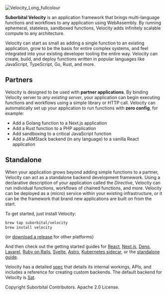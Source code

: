 ![Velocity_Long_fullcolour](https://user-images.githubusercontent.com/5942370/166942290-80c30bad-decd-48de-a89f-c90e7f6dccd3.png)

**Suborbital Velocity** is an application framework that brings multi-language functions and workflows to any application using WebAssembly. By running ephemeral, stateless, sandboxed functions, Velocity adds infinitely scalable compute to any architecture.

Velocity can start as small as adding a single function to an existing application, grow to be the basis for entire complex systems, and feel integrated into your existing developer tooling the entire way. Velocity can create, build, and deploy functions written in popular languages like JavaScript, TypeScript, Go, Rust, and more.

## Partners
Velocity is designed to be used with **partner applications**. By binding Velocity server to _any existing server_, your application can begin executing functions and workflows using a simple library or HTTP call. Velocity can automatically set up your application to run functions with **zero config**, for example:
* Add a Golang function to a Next.js application
* Add a Rust function to a PHP application
* Add sandboxing to a critical JavaScript function
* Add a JAMStack backend (in any language) to a vanilla React application

## Standalone
When your application grows beyond adding simple functions to a partner, Velocity can act as a standalone backend development framework. Using a declarative description of your application called the _Directive_, Velocity can run individual functions, workflows of chained functions, and more. Velocity can be deployed as a (micro) service within your existing infrastructure, or it can be the framework that brand new applications are built on from the start.

To get started, just install Velocity:
```bash
brew tap suborbital/velocity
brew install velocity
```
(or [download a release]() for other platforms)

And then check out the getting started guides for [React](), [Next.js](), [Deno](), [Lavarel](), [Ruby on Rails](), [Svelte](), [Astro](), [Kubernetes sidecar](), or the [standalone guide]().

Velocity has a detailed [spec](./spec) that details its internal workings, APIs, and includes a reference for creating custom backends. The default backend for Velocity is [Sat]().

Copyright Suborbital Contributors. Apache 2.0 License.
